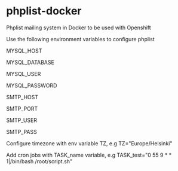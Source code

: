 # phplist-docker
Phplist mailing system in Docker to be used with Openshift

Use the following environment variables to configure phplist

MYSQL_HOST

MYSQL_DATABASE

MYSQL_USER

MYSQL_PASSWORD

SMTP_HOST

SMTP_PORT

SMTP_USER

SMTP_PASS

Configure timezone with env variable TZ, e.g
TZ="Europe/Helsinki"

Add cron jobs with TASK_name variable, e.g
TASK_test="0 55 9 * * 1|/bin/bash /root/script.sh"
